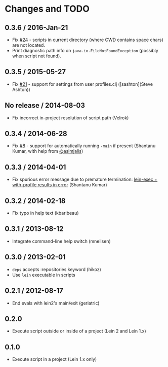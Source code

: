 # Changes and TODO

## 0.3.6 / 2016-Jan-21

* Fix [#24](https://github.com/kumarshantanu/lein-exec/issues/21) - scripts in
  current directory (where CWD contains space chars) are not located.
* Print diagnostic path info on `java.io.FileNotFoundException` (possibly when
  script not found).

## 0.3.5 / 2015-05-27

* Fix [#21](https://github.com/kumarshantanu/lein-exec/issues/21) - support for 
  settings from user profiles.clj ([sashton](Steve Ashton))

## No release / 2014-08-03

* Fix incorrect in-project resolution of script path (Velrok)

## 0.3.4 / 2014-06-28

* Fix [#8](https://github.com/kumarshantanu/lein-exec/issues/8) - support for
  automatically running `-main` if present
  (Shantanu Kumar, with help from [@asimjalis](https://github.com/asimjalis))

## 0.3.3 / 2014-04-01

* Fix spurious error message due to premature termination:
[lein-exec + with-profile results in error](https://github.com/kumarshantanu/lein-exec/issues/13)
(Shantanu Kumar)

## 0.3.2 / 2014-02-18

* Fix typo in help text (kbaribeau)

## 0.3.1 / 2013-08-12

* Integrate command-line help switch (mneilsen)

## 0.3.0 / 2013-02-01

* `deps` accepts :repositories keyword (hikoz)
* Use `lein` executable in scripts

## 0.2.1 / 2012-08-17

* End evals with lein2's main/exit (geriatric)

## 0.2.0

* Execute script outside or inside of a project (Lein 2 and Lein 1.x)

## 0.1.0

* Execute script in a project (Lein 1.x only)
